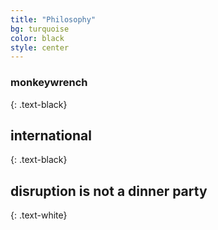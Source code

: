 ```yaml
---
title: "Philosophy"
bg: turquoise
color: black
style: center
---
```


### monkeywrench
{: .text-black}

## international
{: .text-black}

<span class="fa-stack subtlecircle" style="font-size:100px; background:rgba(102,102,102,0.1)">
  <i class="fa fa-circle fa-stack-2x text-white"></i>
  <i class="fa fa-wrench fa-stack-1x text-turquoise"></i>
</span>

## disruption is not a dinner party
{: .text-white}


